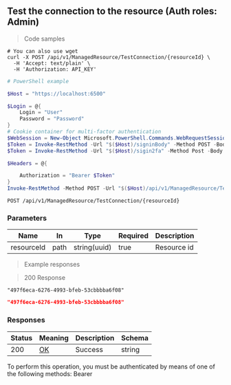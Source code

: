 
## Test the connection to the resource (Auth roles: Admin)

<a id="opIdTestConnectionAsync"></a>

> Code samples

```shell
# You can also use wget
curl -X POST /api/v1/ManagedResource/TestConnection/{resourceId} \
  -H 'Accept: text/plain' \
  -H 'Authorization: API_KEY'

```

```powershell
# PowerShell example

$Host = "https://localhost:6500"

$Login = @{
    Login = "User"
    Password = "Password"
}
# Cookie container for multi-factor authentication
$WebSession = New-Object Microsoft.PowerShell.Commands.WebRequestSession
$Token = Invoke-RestMethod -Url "$($Host)/signinBody" -Method POST -Body (ConvertTo-Json $Login) -WebRequestSession $WebSession
$Token = Invoke-RestMethod -Url "$($Host)/sigin2fa" -Method Post -Body $MfaCode -Headers @{Authorization: "Bearer $Token"} -WebRequestSession $WebSession

$Headers = @{

    Authorization = "Bearer $Token"
}
Invoke-RestMethod -Method POST -Url "$($Host)/api/v1/ManagedResource/TestConnection/{resourceId} -Headers $Headers
```

`POST /api/v1/ManagedResource/TestConnection/{resourceId}`

<h3 id="test-the-connection-to-the-resource-(auth-roles:-admin)-parameters">Parameters</h3>

|Name|In|Type|Required|Description|
|---|---|---|---|---|
|resourceId|path|string(uuid)|true|Resource id|

> Example responses

> 200 Response

```
"497f6eca-6276-4993-bfeb-53cbbbba6f08"
```

```json
"497f6eca-6276-4993-bfeb-53cbbbba6f08"
```

<h3 id="test-the-connection-to-the-resource-(auth-roles:-admin)-responses">Responses</h3>

|Status|Meaning|Description|Schema|
|---|---|---|---|
|200|[OK](https://tools.ietf.org/html/rfc7231#section-6.3.1)|Success|string|

<aside class="warning">
To perform this operation, you must be authenticated by means of one of the following methods:
Bearer
</aside>



